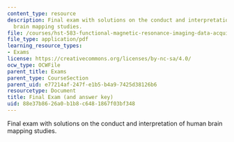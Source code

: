 ```yaml
---
content_type: resource
description: Final exam with solutions on the conduct and interpretation of human
  brain mapping studies.
file: /courses/hst-583-functional-magnetic-resonance-imaging-data-acquisition-and-analysis-fall-2008/88e37b8626a0b1b8c6481867f03bf348_final_soln.pdf
file_type: application/pdf
learning_resource_types:
- Exams
license: https://creativecommons.org/licenses/by-nc-sa/4.0/
ocw_type: OCWFile
parent_title: Exams
parent_type: CourseSection
parent_uid: e77214af-247f-e1b5-b4a9-7425d38126b6
resourcetype: Document
title: Final Exam (and answer key)
uid: 88e37b86-26a0-b1b8-c648-1867f03bf348
---
```

Final exam with solutions on the conduct and interpretation of human brain mapping studies.